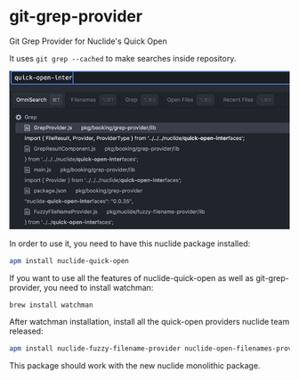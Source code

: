 # git-grep-provider

Git Grep Provider for Nuclide's Quick Open

It uses `git grep --cached` to make searches inside repository.

![Screenshot](https://github.com/viatsko/git-grep-provider/blob/master/resources/git-grep-provider.gif?raw=true)

In order to use it, you need to have this nuclide package installed:

```sh
apm install nuclide-quick-open
```

If you want to use all the features of nuclide-quick-open as well as git-grep-provider, you need to install watchman:

```sh
brew install watchman
```

After watchman installation, install all the quick-open providers nuclide team released:

```sh
apm install nuclide-fuzzy-filename-provider nuclide-open-filenames-provider nuclide-recent-files-provider
```

This package should work with the new nuclide monolithic package.
